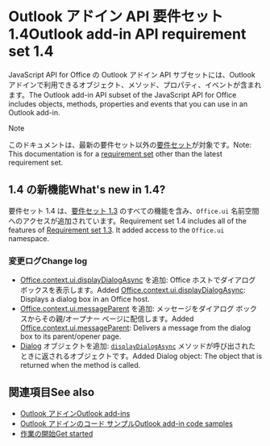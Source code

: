 # <a name="outlook-add-in-api-requirement-set-14"></a><span data-ttu-id="11e31-101">Outlook アドイン API 要件セット 1.4</span><span class="sxs-lookup"><span data-stu-id="11e31-101">Outlook add-in API requirement set 1.4</span></span>

<span data-ttu-id="11e31-102">JavaScript API for Office の Outlook アドイン API サブセットには、Outlook アドインで利用できるオブジェクト、メソッド、プロパティ、イベントが含まれます。</span><span class="sxs-lookup"><span data-stu-id="11e31-102">The Outlook add-in API subset of the JavaScript API for Office includes objects, methods, properties and events that you can use in an Outlook add-in.</span></span>

> [!NOTE]
> <span data-ttu-id="11e31-103">このドキュメントは、最新の要件セット以外の[要件セット](/office/dev/add-ins/reference/requirement-sets/outlook-api-requirement-sets)が対象です。</span><span class="sxs-lookup"><span data-stu-id="11e31-103">Note: This documentation is for a [requirement set](/office/dev/add-ins/reference/requirement-sets/outlook-api-requirement-sets) other than the latest requirement set.</span></span>

## <a name="whats-new-in-14"></a><span data-ttu-id="11e31-104">1.4 の新機能</span><span class="sxs-lookup"><span data-stu-id="11e31-104">What's new in 1.4?</span></span>

<span data-ttu-id="11e31-p101">要件セット 1.4 は、[要件セット 1.3](../requirement-set-1.3/outlook-requirement-set-1.3.md) のすべての機能を含み、`Office.ui` 名前空間へのアクセスが追加されています。</span><span class="sxs-lookup"><span data-stu-id="11e31-p101">Requirement set 1.4 includes all of the features of [Requirement set 1.3](../requirement-set-1.3/outlook-requirement-set-1.3.md). It added access to the `Office.ui` namespace.</span></span>

### <a name="change-log"></a><span data-ttu-id="11e31-107">変更ログ</span><span class="sxs-lookup"><span data-stu-id="11e31-107">Change log</span></span>

- <span data-ttu-id="11e31-108">[Office.context.ui.displayDialogAsync](/javascript/api/office/office.ui#displaydialogasync-startaddress--options--callback-) を追加: Office ホストでダイアログ ボックスを表示します。</span><span class="sxs-lookup"><span data-stu-id="11e31-108">Added [Office.context.ui.displayDialogAsync](/javascript/api/office/office.ui#displaydialogasync-startaddress--options--callback-): Displays a dialog box in an Office host.</span></span>
- <span data-ttu-id="11e31-109">[Office.context.ui.messageParent](/javascript/api/office/office.ui#messageparent-messageobject-) を追加: メッセージをダイアログ ボックスからその親/オープナー ページに配信します。</span><span class="sxs-lookup"><span data-stu-id="11e31-109">Added [Office.context.ui.messageParent](/javascript/api/office/office.ui#messageparent-messageobject-): Delivers a message from the dialog box to its parent/opener page.</span></span>
- <span data-ttu-id="11e31-110">[Dialog](/javascript/api/office/office.dialog)  オブジェクトを追加:  [`displayDialogAsync`](/javascript/api/office/office.ui#displaydialogasync-startaddress--options--callback-) メソッドが呼び出されたときに返されるオブジェクトです。</span><span class="sxs-lookup"><span data-stu-id="11e31-110">Added Dialog object: The object that is returned when the  method is called.</span></span>

## <a name="see-also"></a><span data-ttu-id="11e31-111">関連項目</span><span class="sxs-lookup"><span data-stu-id="11e31-111">See also</span></span>

- [<span data-ttu-id="11e31-112">Outlook アドイン</span><span class="sxs-lookup"><span data-stu-id="11e31-112">Outlook add-ins</span></span>](https://docs.microsoft.com/outlook/add-ins/)
- [<span data-ttu-id="11e31-113">Outlook アドインのコード サンプル</span><span class="sxs-lookup"><span data-stu-id="11e31-113">Outlook add-in code samples</span></span>](https://developer.microsoft.com/outlook/gallery/?filterBy=Outlook,Samples,Add-ins)
- [<span data-ttu-id="11e31-114">作業の開始</span><span class="sxs-lookup"><span data-stu-id="11e31-114">Get started</span></span>](https://docs.microsoft.com/outlook/add-ins/quick-start)